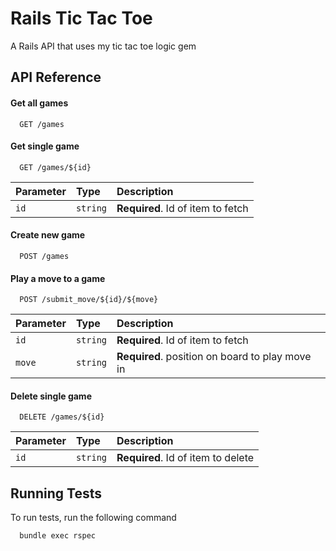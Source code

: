 
# Rails Tic Tac Toe

A Rails API that uses my tic tac toe logic gem


## API Reference

#### Get all games

```http
  GET /games
```

#### Get single game

```http
  GET /games/${id}
```

| Parameter | Type     | Description                       |
| :-------- | :------- | :-------------------------------- |
| `id`      | `string` | **Required**. Id of item to fetch |

#### Create new game

```http
  POST /games
```

#### Play a move to a game

```http
  POST /submit_move/${id}/${move}
```

| Parameter | Type     | Description                       |
| :-------- | :------- | :-------------------------------- |
| `id`      | `string` | **Required**. Id of item to fetch |
| `move`    | `string` | **Required**. position on board to play move in |


#### Delete single game

```http
  DELETE /games/${id}
```

| Parameter | Type     | Description                       |
| :-------- | :------- | :-------------------------------- |
| `id`      | `string` | **Required**. Id of item to delete |

## Running Tests

To run tests, run the following command

```bash
  bundle exec rspec
```
